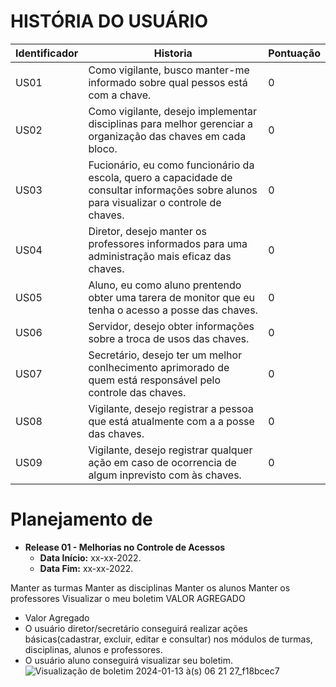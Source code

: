 # HISTÓRIA DO USUÁRIO
| Identificador | Historia | Pontuação
| --- | --- | --- | 
| US01 | Como vigilante, busco manter-me informado sobre qual pessos está com a chave. | 0
| US02 | Como vigilante, desejo implementar disciplinas para melhor gerenciar a organização das chaves em cada bloco. | 0
| US03 | Fucionário, eu como funcionário da escola, quero a capacidade de consultar informações sobre alunos para visualizar o controle de chaves. | 0
| US04 | Diretor, desejo manter os professores informados para uma administração mais eficaz das chaves. | 0
| US05 | Aluno, eu como aluno prentendo obter uma tarera de monitor que eu tenha o acesso a posse das chaves. | 0
| US06 | Servidor, desejo obter informações sobre a troca de usos das chaves. | 0
| US07 | Secretário, desejo ter um melhor conlhecimento aprimorado de quem está responsável pelo controle das chaves. | 0
| US08 | Vigilante, desejo registrar a pessoa que está atualmente com a a posse das chaves. | 0
| US09 | Vigilante, desejo registrar qualquer ação em caso de ocorrencia de algum inprevisto com às chaves. | 0

# Planejamento de 

* **Release 01 - Melhorias no Controle de Acessos**
  * **Data Início:** xx-xx-2022.
  * **Data Fim:** xx-xx-2022.

Manter as turmas
Manter as disciplinas
Manter os alunos
Manter os professores
Visualizar o meu boletim
VALOR AGREGADO

* Valor Agregado
* O usuário diretor/secretário conseguirá realizar ações básicas(cadastrar, excluir, editar e consultar) nos módulos de turmas, disciplinas, alunos e professores.
* O usuário aluno conseguirá visualizar seu boletim.                                                                                                      
![Visualização de boletim 2024-01-13 à(s) 06 21 27_f18bcec7](https://github.com/FelipeXPZ/Projeto-aps/assets/144725344/0aaf44f8-33ac-4dfe-ad0c-49f577b0ce41)
